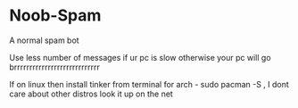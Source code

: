 # Noob-Spam
A normal spam bot 

Use less number of messages if ur pc is slow otherwise your pc will go brrrrrrrrrrrrrrrrrrrrrrrrrrrr

If on linux then install tinker from terminal for arch - sudo pacman -S , I dont care about other distros look it up on the net

